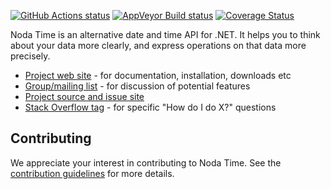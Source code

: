[![GitHub Actions status](https://img.shields.io/github/actions/workflow/status/nodatime/nodatime/push.yaml?branch=main)](https://github.com/nodatime/nodatime/actions/workflows/push.yaml)
[![AppVeyor Build status](https://ci.appveyor.com/api/projects/status/kw664whqre92a00m?svg=true)](https://ci.appveyor.com/project/nodatime/nodatime)
[![Coverage Status](https://codecov.io/gh/nodatime/nodatime/branch/main/graph/badge.svg)](https://codecov.io/gh/nodatime/nodatime)

Noda Time is an alternative date and time API for .NET. It helps you to
think about your data more clearly, and express operations on that data more
precisely.

* [Project web site](http://nodatime.org) - for documentation, installation, downloads etc
* [Group/mailing list](https://groups.google.com/group/noda-time) - for discussion of potential features 
* [Project source and issue site](https://github.com/nodatime/nodatime)
* [Stack Overflow tag](http://stackoverflow.com/questions/tagged/nodatime) - for specific "How do I do X?" questions

## Contributing

We appreciate your interest in contributing to Noda Time. See the [contribution guidelines](https://github.com/nodatime/nodatime/blob/main/CONTRIBUTING.md) for more details.
